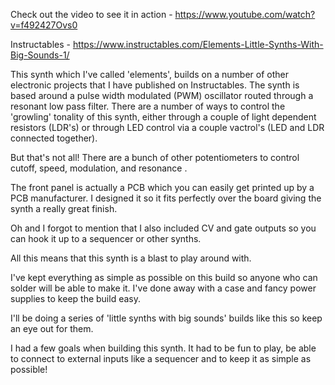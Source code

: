 Check out the video to see it in action - https://www.youtube.com/watch?v=f492427Ovs0

Instructables - https://www.instructables.com/Elements-Little-Synths-With-Big-Sounds-1/


This synth which I've called 'elements', builds on a number of other electronic projects that I have published on Instructables. The synth is based around a pulse width modulated (PWM) oscillator routed through a resonant low pass filter. There are a number of ways to control the 'growling' tonality of this synth, either through a couple of light dependent resistors (LDR's) or through LED control via a couple vactrol's (LED and LDR connected together).


But that's not all! There are a bunch of other potentiometers to control cutoff, speed, modulation, and resonance .


The front panel is actually a PCB which you can easily get printed up by a PCB manufacturer. I designed it so it fits perfectly over the board giving the synth a really great finish.


Oh and I forgot to mention that I also included CV and gate outputs so you can hook it up to a sequencer or other synths.


All this means that this synth is a blast to play around with.


I've kept everything as simple as possible on this build so anyone who can solder will be able to make it. I've done away with a case and fancy power supplies to keep the build easy.


I'll be doing a series of 'little synths with big sounds' builds like this so keep an eye out for them.


I had a few goals when building this synth. It had to be fun to play, be able to connect to external inputs like a sequencer and to keep it as simple as possible!


